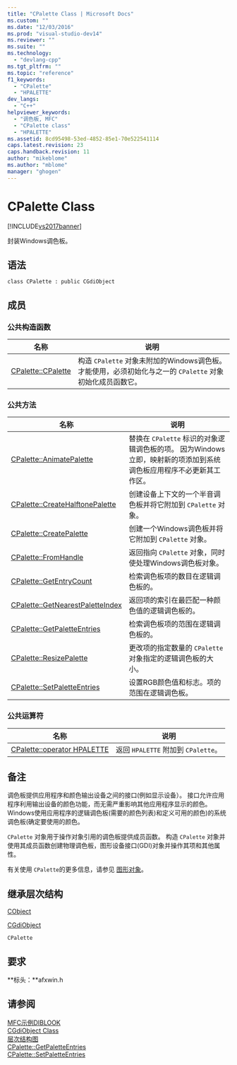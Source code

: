 ```yaml
---
title: "CPalette Class | Microsoft Docs"
ms.custom: ""
ms.date: "12/03/2016"
ms.prod: "visual-studio-dev14"
ms.reviewer: ""
ms.suite: ""
ms.technology: 
  - "devlang-cpp"
ms.tgt_pltfrm: ""
ms.topic: "reference"
f1_keywords: 
  - "CPalette"
  - "HPALETTE"
dev_langs: 
  - "C++"
helpviewer_keywords: 
  - "调色板, MFC"
  - "CPalette class"
  - "HPALETTE"
ms.assetid: 8cd95498-53ed-4852-85e1-70e522541114
caps.latest.revision: 23
caps.handback.revision: 11
author: "mikeblome"
ms.author: "mblome"
manager: "ghogen"
---
```

# CPalette Class
[!INCLUDE[vs2017banner](../../assembler/inline/includes/vs2017banner.md)]

封装Windows调色板。  
  
## 语法  
  
```  
class CPalette : public CGdiObject  
```  
  
## 成员  
  
### 公共构造函数  
  
|名称|说明|  
|--------|--------|  
|[CPalette::CPalette](../Topic/CPalette::CPalette.md)|构造 `CPalette` 对象未附加的Windows调色板。  才能使用，必须初始化与之一的 `CPalette` 对象初始化成员函数它。|  
  
### 公共方法  
  
|名称|说明|  
|--------|--------|  
|[CPalette::AnimatePalette](../Topic/CPalette::AnimatePalette.md)|替换在 `CPalette` 标识的对象逻辑调色板的项。  因为Windows立即，映射新的项添加到系统调色板应用程序不必更新其工作区。|  
|[CPalette::CreateHalftonePalette](../Topic/CPalette::CreateHalftonePalette.md)|创建设备上下文的一个半音调色板并将它附加到 `CPalette` 对象。|  
|[CPalette::CreatePalette](../Topic/CPalette::CreatePalette.md)|创建一个Windows调色板并将它附加到 `CPalette` 对象。|  
|[CPalette::FromHandle](../Topic/CPalette::FromHandle.md)|返回指向 `CPalette` 对象，同时使处理Windows调色板对象。|  
|[CPalette::GetEntryCount](../Topic/CPalette::GetEntryCount.md)|检索调色板项的数目在逻辑调色板的。|  
|[CPalette::GetNearestPaletteIndex](../Topic/CPalette::GetNearestPaletteIndex.md)|返回项的索引在最匹配一种颜色值的逻辑调色板的。|  
|[CPalette::GetPaletteEntries](../Topic/CPalette::GetPaletteEntries.md)|检索调色板项的范围在逻辑调色板的。|  
|[CPalette::ResizePalette](../Topic/CPalette::ResizePalette.md)|更改项的指定数量的 `CPalette` 对象指定的逻辑调色板的大小。|  
|[CPalette::SetPaletteEntries](../Topic/CPalette::SetPaletteEntries.md)|设置RGB颜色值和标志。项的范围在逻辑调色板。|  
  
### 公共运算符  
  
|名称|说明|  
|--------|--------|  
|[CPalette::operator HPALETTE](../Topic/CPalette::operator%20HPALETTE.md)|返回 `HPALETTE` 附加到 `CPalette`。|  
  
## 备注  
 调色板提供应用程序和颜色输出设备之间的接口\(例如显示设备）。  接口允许应用程序利用输出设备的颜色功能，而无需严重影响其他应用程序显示的颜色。  Windows使用应用程序的逻辑调色板\(需要的颜色列表\)和定义可用的颜色\)的系统调色板\(确定要使用的颜色。  
  
 `CPalette` 对象用于操作对象引用的调色板提供成员函数。  构造 `CPalette` 对象并使用其成员函数创建物理调色板，图形设备接口\(GDI\)对象并操作其项和其他属性。  
  
 有关使用 `CPalette`的更多信息，请参见 [图形对象](../../mfc/graphic-objects.md)。  
  
## 继承层次结构  
 [CObject](../../mfc/reference/cobject-class.md)  
  
 [CGdiObject](../../mfc/reference/cgdiobject-class.md)  
  
 `CPalette`  
  
## 要求  
 **标头：**afxwin.h  
  
## 请参阅  
 [MFC示例DIBLOOK](../../top/visual-cpp-samples.md)   
 [CGdiObject Class](../../mfc/reference/cgdiobject-class.md)   
 [层次结构图](../../mfc/hierarchy-chart.md)   
 [CPalette::GetPaletteEntries](../Topic/CPalette::GetPaletteEntries.md)   
 [CPalette::SetPaletteEntries](../Topic/CPalette::SetPaletteEntries.md)